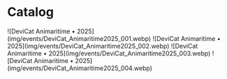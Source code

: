 # Catalog

<div id="art-gallery-items" class="paginated-gallery" markdown="1">
![DeviCat Animaritime • 2025](img/events/DeviCat_Animaritime2025_001.webp)
![DeviCat Animaritime • 2025](img/events/DeviCat_Animaritime2025_002.webp)
![DeviCat Animaritime • 2025](img/events/DeviCat_Animaritime2025_003.webp)
![DeviCat Animaritime • 2025](img/events/DeviCat_Animaritime2025_004.webp)
</div>
<div id="art-pagination-controls" class="pagination-controls"></div>
